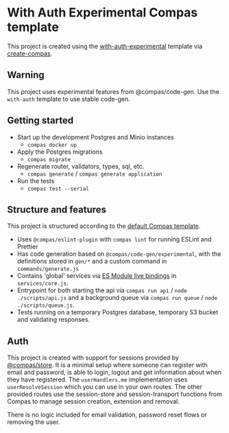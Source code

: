 # With Auth Experimental Compas template

This project is created using the
[with-auth-experimental](https://github.com/compasjs/compas/tree/main/examples/with-auth-experimental)
template via [create-compas](https://www.npmjs.com/package/create-compas).

## Warning

This project uses experimental features from @compas/code-gen. Use the
`with-auth` template to use stable code-gen.

## Getting started

- Start up the development Postgres and Minio instances
  - `compas docker up`
- Apply the Postgres migrations
  - `compas migrate`
- Regenerate router, validators, types, sql, etc.
  - `compas generate` / `compas generate application`
- Run the tests
  - `compas test --serial`

## Structure and features

This project is structured according to the
[default Compas template](https://github.com/compasjs/compas/tree/main/examples/default).

- Uses `@compas/eslint-plugin` with `compas lint` for running ESLint and
  Prettier
- Has code generation based on `@compas/code-gen/experimental`, with the
  definitions stored in `gen/*` and a custom command in `commands/generate.js`
- Contains 'global' services via
  [ES Module live bindings](https://stackoverflow.com/a/57552682) in
  `services/core.js`.
- Entrypoint for both starting the api via `compas run api` /
  `node ./scripts/api.js` and a background queue via `compas run queue` /
  `node ./scripts/queue.js`.
- Tests running on a temporary Postgres database, temporary S3 bucket and
  validating responses.

## Auth

This project is created with support for sessions provided by
[@compas/store](https://compasjs.com/features/session-handling.html). It is a
minimal setup where someone can register with email and password, is able to
login, logout and get information about when they have registered. The
`userHandlers.me` implementation uses `userResolveSession` which you can use in
your own routes. The other provided routes use the session-store and
session-transport functions from Compas to manage session creation, extension
and removal.

There is no logic included for email validation, password reset flows or
removing the user.
